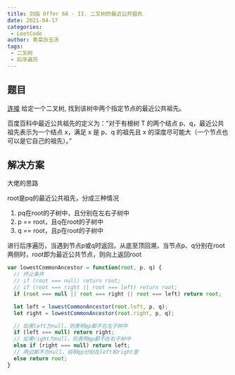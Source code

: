 ```yaml
---
title: 剑指 Offer 68 - II. 二叉树的最近公共祖先
date: 2021-04-17
categories:
 - LeetCode
author: 青菜白玉汤
tags:
 - 二叉树
 - 后序遍历
---
```


## 题目
[连接](https://leetcode-cn.com/problems/er-cha-shu-de-zui-jin-gong-gong-zu-xian-lcof/)
给定一个二叉树, 找到该树中两个指定节点的最近公共祖先。

百度百科中最近公共祖先的定义为：“对于有根树 T 的两个结点 p、q，最近公共祖先表示为一个结点 x，满足 x 是 p、q 的祖先且 x 的深度尽可能大（一个节点也可以是它自己的祖先）。”


## 解决方案
大佬的思路

root是pq的最近公共祖先，分成三种情况
1. pq在root的子树中，且分别在左右子树中
2. p == root，且q在root的子树中
3. q == root，且p在root的子树中

进行后序遍历，当遇到节点p或q时返回，从底至顶回溯，当节点p、q分别在root两侧时，root即为最近公共节点，则向上返回root

```javascript
var lowestCommonAncestor = function(root, p, q) {
  // 终止条件
  // if (root === null) return root;
  // if (root === right || root === left) return root;
  if (root === null || root === right || root === left) return root;

  let left = lowestCommonAncestor(root.left, p, q);
  let right = lowestCommonAncestor(root.right, p, q);

  // 如果left为null，则表明qp都不在左子树中
  if (left === null) return right;
  // 如果right为null，则表明qp都不在右子树中
  else if (right === null) return left;
  // 两边都不为null，说明qp分别在left和right里
  else return root;
}

```
